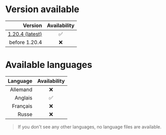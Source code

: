 # Version available
Version | Availability
 ---: | :---:
[1.20.4 (latest)](https://github.com/papillonlut/Radio/tree/1.20.4) | ✅
before 1.20.4 | ❌

# Available languages
Language | Availability
 ---: | :---:
Allemand | ❌
Anglais | ✅
Français | ❌
Russe | ❌

> If you don't see any other languages, no language files are available.
